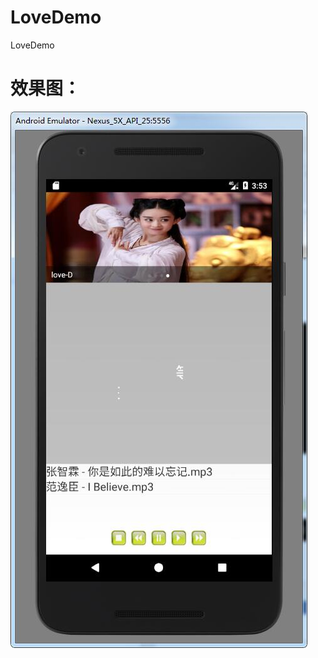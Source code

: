 # LoveDemo
LoveDemo

# 效果图：
<img src="https://github.com/jinhuizxc/LoveDemo/blob/master/img/1.jpg">
